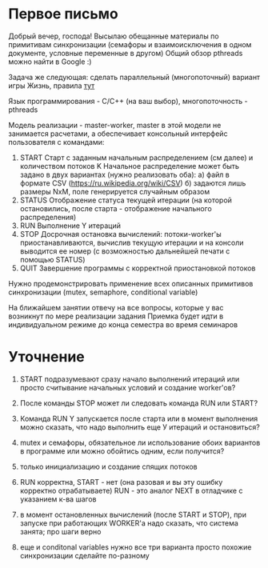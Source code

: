 # Первое письмо

Добрый вечер, господа!
Высылаю обещанные материалы по примитивам синхронизации (семафоры и взаимоисключения в одном документе, условные переменные в другом)
Общий обзор pthreads можно найти в Google :)

Задача же следующая:
сделать параллельный (многопоточный) вариант игры Жизнь, правила [тут](https://ru.wikipedia.org/wiki/%D0%96%D0%B8%D0%B7%D0%BD%D1%8C_(%D0%B8%D0%B3%D1%80%D0%B0))

Язык программирования - C/C++ (на ваш выбор), многопоточность - pthreads

Модель реализации - master-worker, master в этой модели не занимается расчетами, а обеспечивает консольный интерфейс пользователя с командами:
1. START Старт с заданным начальным распределением (см далее) и количеством потоков K
Начальное распределение может быть задано в двух вариантах (нужно реализовать оба):
    а) файл в формате CSV (https://ru.wikipedia.org/wiki/CSV)
    б) задаются лишь размеры NxM, поле генерируется случайным образом
2. STATUS Отображение статуса текущей итерации (на которой остановились, после старта -  отображение начального распределения)
3. RUN Выполнение Y итераций
4. STOP Досрочная остановка вычислений:
потоки-worker'ы приостанавливаются, вычислив текущую итерации и на консоли выводится ее номер (с возможностью дальнейшей печати с помощью STATUS)
5. QUIT Завершение программы с корректной приостановкой потоков

Нужно продемонстрировать применение всех описанных примитивов синхронизации
(mutex, semaphore, conditional variable)

На ближайшем занятии отвечу на все вопросы, которые у вас возникнут по мере реализации задания
Приемка будет идти в индивидуальном режиме до конца семестра во время семинаров

# Уточнение

1. START подразумевают сразу начало выполнений итераций или просто считывание начальных условий и создание worker'ов?
2. После команды STOP может ли следовать команда RUN или START?
3. Команда RUN Y запускается после старта или в момент выполнения можно сказать, что надо выполнить еще У итераций и остановиться?
4. mutex и семафоры, обязательное ли использование обоих вариантов в программе или можно обойтись одним, если получится?

1. только инициализацию и создание спящих потоков
2. RUN корректна, START - нет (она разовая и вы эту ошибку корректно отрабатываете)
RUN - это аналог NEXT в отладчике с указанием к-ва шагов
3. в момент остановленных вычислений (после START и STOP), при запуске при работающих WORKER'а надо сказать, что система занята; про шаги верно
4. еще и conditonal variables
нужно все три варианта
просто похожие синхронизации сделайте по-разному
